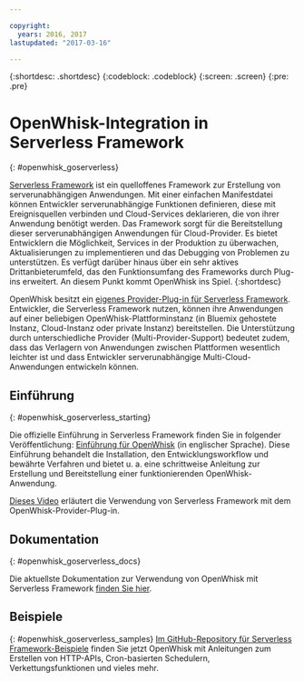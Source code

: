 ```yaml
---

copyright:
  years: 2016, 2017
lastupdated: "2017-03-16"

---
```


{:shortdesc: .shortdesc}
{:codeblock: .codeblock}
{:screen: .screen}
{:pre: .pre}

# OpenWhisk-Integration in Serverless Framework
{: #openwhisk_goserverless}

[Serverless Framework](https://serverless.com/) ist ein quelloffenes Framework zur Erstellung von serverunabhängigen Anwendungen. Mit einer einfachen Manifestdatei können Entwickler serverunabhängige Funktionen definieren, diese mit Ereignisquellen verbinden und Cloud-Services deklarieren, die von ihrer Anwendung benötigt werden. Das Framework sorgt für die Bereitstellung dieser serverunabhängigen Anwendungen für Cloud-Provider. Es bietet Entwicklern die Möglichkeit, Services in der Produktion zu überwachen, Aktualisierungen zu implementieren und das Debugging von Problemen zu unterstützen. Es verfügt darüber hinaus über ein sehr aktives Drittanbieterumfeld, das den Funktionsumfang des Frameworks durch Plug-ins erweitert. An diesem Punkt kommt OpenWhisk ins Spiel. 
{:shortdesc}

OpenWhisk besitzt ein [eigenes Provider-Plug-in für Serverless Framework](https://github.com/serverless/serverless-openwhisk). Entwickler, die Serverless Framework nutzen, können ihre Anwendungen auf einer beliebigen OpenWhisk-Plattforminstanz (in Bluemix gehostete Instanz, Cloud-Instanz oder private Instanz) bereitstellen. Die Unterstützung durch unterschiedliche Provider (Multi-Provider-Support) bedeutet zudem, dass das Verlagern von Anwendungen zwischen Plattformen wesentlich leichter ist und dass Entwickler serverunabhängige Multi-Cloud-Anwendungen entwickeln können.

## Einführung
{: #openwhisk_goserverless_starting}

Die offizielle Einführung in Serverless Framework finden Sie in folgender Veröffentlichung: [Einführung für OpenWhisk](https://serverless.com/framework/docs/providers/openwhisk/guide/intro/) (in englischer Sprache). Diese Einführung behandelt die Installation, den Entwicklungsworkflow und bewährte Verfahren und bietet u. a. eine schrittweise Anleitung zur Erstellung und Bereitstellung einer funktionierenden OpenWhisk-Anwendung.

[Dieses Video](https://youtu.be/GJY10W98Itc) erläutert die Verwendung von Serverless Framework mit dem OpenWhisk-Provider-Plug-in.
## Dokumentation
{: #openwhisk_goserverless_docs}

Die aktuellste Dokumentation zur Verwendung von OpenWhisk mit Serverless Framework [finden Sie hier](https://serverless.com/framework/docs/providers/openwhisk/).
## Beispiele
{: #openwhisk_goserverless_samples}
[Im GitHub-Repository für Serverless Framework-Beispiele](https://github.com/serverless/examples) finden Sie jetzt OpenWhisk mit Anleitungen zum Erstellen von HTTP-APIs, Cron-basierten Schedulern, Verkettungsfunktionen und vieles mehr.
